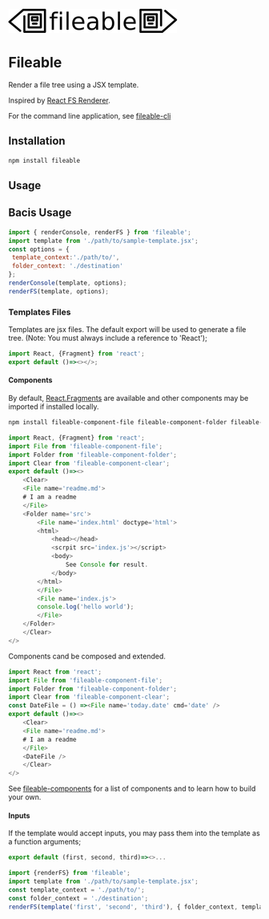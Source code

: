 ![fileable logo](./static/docs/logo.png)

# Fileable

Render a file tree using a JSX template.

Inspired by [React FS Renderer](https://github.com/ericvicenti/react-fs-renderer).

For the command line application, see [fileable-cli](https://github.com/johnhenry/fileable-cli)

## Installation

```sh
npm install fileable
```

## Usage

## Bacis Usage

```javascript
import { renderConsole, renderFS } from 'fileable';
import template from './path/to/sample-template.jsx';
const options = {
 template_context:'./path/to/',
 folder_context: './destination'
};
renderConsole(template, options);
renderFS(template, options);
```

### Templates Files

Templates are jsx files. The default export will be used to generate a file tree.
(Note: You must always include a reference to 'React');

```javascript
import React, {Fragment} from 'react';
export default ()=><></>;
```

#### Components

By default, [React.Fragments](https://reactjs.org/docs/fragments.html) are available and other components may be imported if installed locally.

```sh
npm install fileable-component-file fileable-component-folder fileable-component-clear
```

```javascript
import React, {Fragment} from 'react';
import File from 'fileable-component-file';
import Folder from 'fileable-component-folder';
import Clear from 'fileable-component-clear';
export default ()=><>
    <Clear>
    <File name='readme.md'>
    # I am a readme
    </File>
    <Folder name='src'>
        <File name='index.html' doctype='html'>
        <html>
            <head></head>
            <scrpit src='index.js'></script>
            <body>
                See Console for result.
            </body>
        </html>
        </File>
        <File name='index.js'>
        console.log('hello world');
        </File>
    </Folder>
    </Clear>
</>
```

Components cand be composed and extended.

```javascript
import React from 'react';
import File from 'fileable-component-file';
import Folder from 'fileable-component-folder';
import Clear from 'fileable-component-clear';
const DateFile = () =><File name='today.date' cmd='date' />
export default ()=><>
    <Clear>
    <File name='readme.md'>
    # I am a readme
    </File>
    <DateFile />
    </Clear>
</>
```

See [fileable-components](https://github.com/johnhenry/fileable-components) for a list of components  and to learn how to build your own.

#### Inputs

If the template would accept inputs, you may pass them into the template as a function arguments;

```javascript
export default (first, second, third)=><>...
```

```javascript
import {renderFS} from 'fileable';
import template from './path/to/sample-template.jsx';
const template_context = './path/to/';
const folder_context = './destination';
renderFS(template('first', 'second', 'third'), { folder_context, template_context});
```
